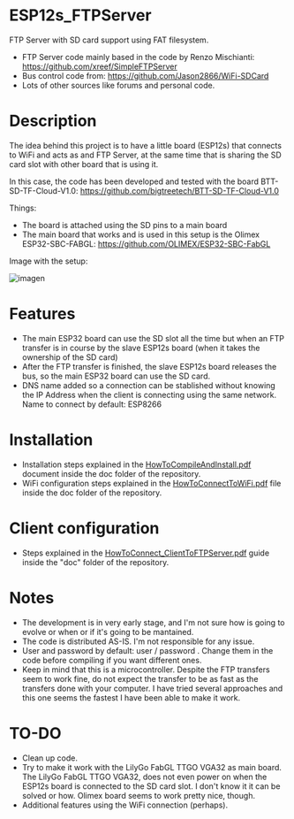 # ESP12s_FTPServer
FTP Server with SD card support using FAT filesystem. 
- FTP Server code mainly based in the code by Renzo Mischianti: https://github.com/xreef/SimpleFTPServer
- Bus control code from: https://github.com/Jason2866/WiFi-SDCard
- Lots of other sources like forums and personal code.

# Description
The idea behind this project is to have a little board (ESP12s) that connects to WiFi and acts as and FTP Server, at the same time that is sharing the SD card slot with other board that is using it. 

In this case, the code has been developed and tested with the board BTT-SD-TF-Cloud-V1.0: https://github.com/bigtreetech/BTT-SD-TF-Cloud-V1.0

Things:
  - The board is attached using the SD pins to a main board
  - The main board that works and is used in this setup is the Olimex ESP32-SBC-FABGL: https://github.com/OLIMEX/ESP32-SBC-FabGL

Image with the setup:

![imagen](https://github.com/user-attachments/assets/7f207acc-6d92-4e11-ba2f-1cb0e08e6613)


# Features
- The main ESP32 board can use the SD slot all the time but when an FTP transfer is in course by the slave ESP12s board (when it takes the ownership of the SD card)
- After the FTP transfer is finished, the slave ESP12s board releases the bus, so the main ESP32 board can use the SD card.
- DNS name added so a connection can be stablished without knowing the IP Address when the client is connecting using the same network. Name to connect by default: ESP8266

# Installation
- Installation steps explained in the [HowToCompileAndInstall.pdf](https://github.com/dreamer1234/ESP12s_FTPServer/blob/develop/doc/HowToCompileAndInstall.pdf) document inside the doc folder of the repository.
- WiFi configuration steps explained in the [HowToConnectToWiFi.pdf](https://github.com/dreamer1234/ESP12s_FTPServer/blob/develop/doc/HowToConnectToWiFi.pdf) file inside the doc folder of the repository.

# Client configuration
- Steps explained in the [HowToConnect_ClientToFTPServer.pdf](https://github.com/dreamer1234/ESP12s_FTPServer/blob/develop/doc/HowToConnect_ClientToFTPServer.pdf) guide inside the "doc" folder of the repository.

# Notes
- The development is in very early stage, and I'm not sure how is going to evolve or when or if it's going to be mantained.
- The code is distributed AS-IS. I'm not responsible for any issue.
- User and password by default: user / password . Change them in the code before compiling if you want different ones.
- Keep in mind that this is a microcontroller. Despite the FTP transfers seem to work fine, do not expect the transfer to be as fast as the transfers done with your computer. I have tried several approaches and this one seems the fastest I have been able to make it work. 

# TO-DO
- Clean up code.
- Try to make it work with the LilyGo FabGL TTGO VGA32 as main board. The LilyGo FabGL TTGO VGA32, does not even power on when the ESP12s board is connected to the SD card slot. I don't know it it can be solved or how. Olimex board seems to work pretty nice, though.
- Additional features using the WiFi connection (perhaps).
